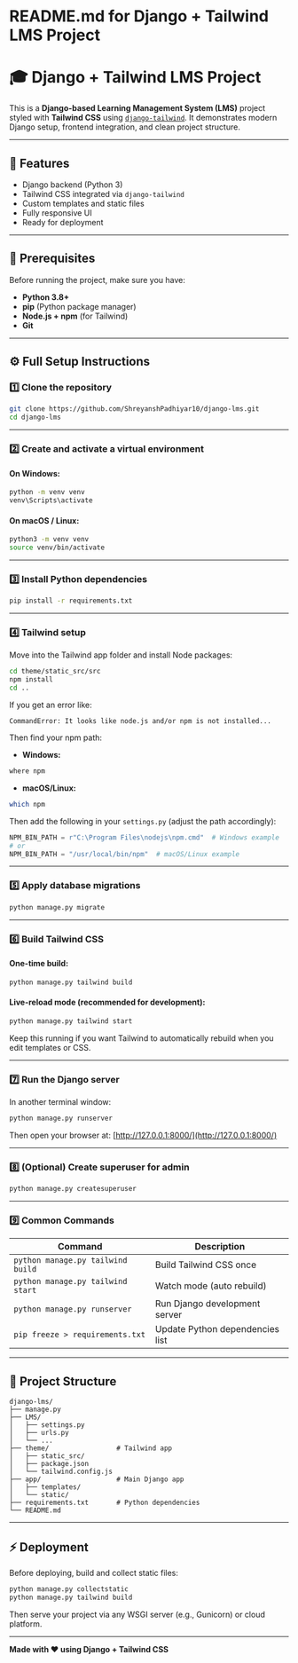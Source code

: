 # README.md for Django + Tailwind LMS Project

# 🎓 Django + Tailwind LMS Project

This is a **Django-based Learning Management System (LMS)** project styled with **Tailwind CSS** using [`django-tailwind`](https://django-tailwind.readthedocs.io/). It demonstrates modern Django setup, frontend integration, and clean project structure.

---

## 🚀 Features

* Django backend (Python 3)
* Tailwind CSS integrated via `django-tailwind`
* Custom templates and static files
* Fully responsive UI
* Ready for deployment

---

## 🧩 Prerequisites

Before running the project, make sure you have:

* **Python 3.8+**
* **pip** (Python package manager)
* **Node.js + npm** (for Tailwind)
* **Git**

---

## ⚙️ Full Setup Instructions

### 1️⃣ Clone the repository

```bash
git clone https://github.com/ShreyanshPadhiyar10/django-lms.git
cd django-lms
```

---

### 2️⃣ Create and activate a virtual environment

#### On Windows:

```bash
python -m venv venv
venv\Scripts\activate
```

#### On macOS / Linux:

```bash
python3 -m venv venv
source venv/bin/activate
```

---

### 3️⃣ Install Python dependencies

```bash
pip install -r requirements.txt
```

---

### 4️⃣ Tailwind setup

Move into the Tailwind app folder and install Node packages:

```bash
cd theme/static_src/src
npm install
cd ..
```

If you get an error like:

```
CommandError: It looks like node.js and/or npm is not installed...
```

Then find your npm path:

* **Windows:**

```bash
where npm
```

* **macOS/Linux:**

```bash
which npm
```

Then add the following in your `settings.py` (adjust the path accordingly):

```python
NPM_BIN_PATH = r"C:\Program Files\nodejs\npm.cmd"  # Windows example
# or
NPM_BIN_PATH = "/usr/local/bin/npm"  # macOS/Linux example
```

---

### 5️⃣ Apply database migrations

```bash
python manage.py migrate
```

---

### 6️⃣ Build Tailwind CSS

#### One-time build:

```bash
python manage.py tailwind build
```

#### Live-reload mode (recommended for development):

```bash
python manage.py tailwind start
```

Keep this running if you want Tailwind to automatically rebuild when you edit templates or CSS.

---

### 7️⃣ Run the Django server

In another terminal window:

```bash
python manage.py runserver
```

Then open your browser at: [http://127.0.0.1:8000/](http://127.0.0.1:8000/)

---

### 8️⃣ (Optional) Create superuser for admin

```bash
python manage.py createsuperuser
```

---

### 9️⃣ Common Commands

| Command                           | Description                     |
| --------------------------------- | ------------------------------- |
| `python manage.py tailwind build` | Build Tailwind CSS once         |
| `python manage.py tailwind start` | Watch mode (auto rebuild)       |
| `python manage.py runserver`      | Run Django development server   |
| `pip freeze > requirements.txt`   | Update Python dependencies list |

---

## 🧰 Project Structure

```
django-lms/
├── manage.py
├── LMS/
│   ├── settings.py
│   ├── urls.py
│   └── ...
├── theme/                 # Tailwind app
│   ├── static_src/
│   ├── package.json
│   └── tailwind.config.js
├── app/                   # Main Django app
│   ├── templates/
│   └── static/
├── requirements.txt       # Python dependencies
└── README.md
```

---

## ⚡ Deployment

Before deploying, build and collect static files:

```bash
python manage.py collectstatic
python manage.py tailwind build
```

Then serve your project via any WSGI server (e.g., Gunicorn) or cloud platform.

---

**Made with ❤️ using Django + Tailwind CSS**
